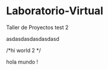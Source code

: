# Laboratorio-Virtual
Taller de Proyectos
test 2




asdasdasdasdasdasd


/*hi world 2
*/

hola mundo !